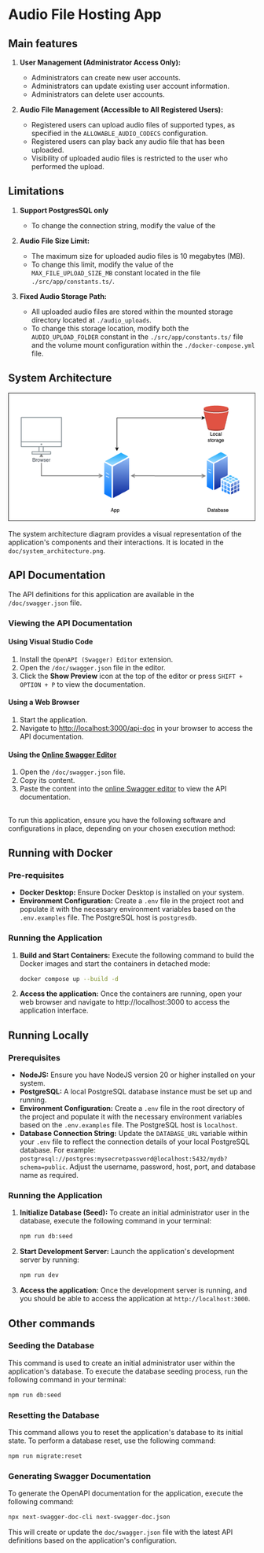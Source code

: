 # Audio File Hosting App

## Main features
1. **User Management (Administrator Access Only):**
   * Administrators can create new user accounts.
   * Administrators can update existing user account information.
   * Administrators can delete user accounts.

2. **Audio File Management (Accessible to All Registered Users):**
   * Registered users can upload audio files of supported types, as specified in the `ALLOWABLE_AUDIO_CODECS` configuration.
   * Registered users can play back any audio file that has been uploaded.
   * Visibility of uploaded audio files is restricted to the user who performed the upload.

## Limitations
1. **Support PostgresSQL only**
   * To change the connection string, modify the value of the 
  
2. **Audio File Size Limit:**
   * The maximum size for uploaded audio files is 10 megabytes (MB).
   * To change this limit, modify the value of the `MAX_FILE_UPLOAD_SIZE_MB` constant located in the file `./src/app/constants.ts/`.

3. **Fixed Audio Storage Path:**
   * All uploaded audio files are stored within the mounted storage directory located at `./audio_uploads`.
   * To change this storage location, modify both the `AUDIO_UPLOAD_FOLDER` constant in the `./src/app/constants.ts/` file and the volume mount configuration within the `./docker-compose.yml` file.

## System Architecture

![System Architecture Diagram](doc/system_architecture.png)

The system architecture diagram provides a visual representation of the application's components and their interactions. It is located in the `doc/system_architecture.png`.

## API Documentation

The API definitions for this application are available in the `/doc/swagger.json` file.

### Viewing the API Documentation

#### Using Visual Studio Code
1. Install the `OpenAPI (Swagger) Editor` extension.
2. Open the `/doc/swagger.json` file in the editor.
3. Click the **Show Preview** icon at the top of the editor or press `SHIFT + OPTION + P` to view the documentation.

#### Using a Web Browser
1. Start the application.
2. Navigate to [http://localhost:3000/api-doc](http://localhost:3000/api-doc) in your browser to access the API documentation.

#### Using the [Online Swagger Editor](https://editor.swagger.io/)
1. Open the `/doc/swagger.json` file.
2. Copy its content.
3. Paste the content into the [online Swagger editor](https://editor.swagger.io/) to view the API documentation.

## 
To run this application, ensure you have the following software and configurations in place, depending on your chosen execution method:

## Running with Docker
### Pre-requisites
* **Docker Desktop:**
  Ensure Docker Desktop is installed on your system.
* **Environment Configuration:**
  Create a `.env` file in the project root and populate it with the necessary environment variables based on the `.env.examples` file.
  The PostgreSQL host is `postgresdb`.

### Running the Application
1. **Build and Start Containers:**
   Execute the following command to build the Docker images and start the containers in detached mode:
   ```bash
   docker compose up --build -d
   ```

2. **Access the application:**
   Once the containers are running, open your web browser and navigate to http://localhost:3000 to access the application interface.

## Running Locally
### Prerequisites
* **NodeJS:**
  Ensure you have NodeJS version 20 or higher installed on your system.
* **PostgreSQL:**
  A local PostgreSQL database instance must be set up and running.
* **Environment Configuration:**
  Create a `.env` file in the root directory of the project and populate it with the necessary environment variables based on the `.env.examples` file. The PostgreSQL host is `localhost`.
* **Database Connection String:**
  Update the `DATABASE_URL` variable within your `.env` file to reflect the connection details of your local PostgreSQL database. For example: `postgresql://postgres:mysecretpassword@localhost:5432/mydb?schema=public`. Adjust the username, password, host, port, and database name as required.

### Running the Application
1. **Initialize Database (Seed):**
   To create an initial administrator user in the database, execute the following command in your terminal:
   ```bash
   npm run db:seed
   ```

2. **Start Development Server:**
   Launch the application's development server by running:
    ```bash
    npm run dev
    ```

3. **Access the application:**
   Once the development server is running, and you should be able to access the application at `http://localhost:3000`.

## Other commands
### Seeding the Database
This command is used to create an initial administrator user within the application's database. To execute the database seeding process, run the following command in your terminal:

```bash
npm run db:seed
```

### Resetting the Database
This command allows you to reset the application's database to its initial state. To perform a database reset, use the following command:

```bash
npm run migrate:reset
```
### Generating Swagger Documentation
To generate the OpenAPI documentation for the application, execute the following command:

```bash
npx next-swagger-doc-cli next-swagger-doc.json
```

This will create or update the `doc/swagger.json` file with the latest API definitions based on the application's configuration.
